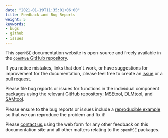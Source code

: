 ```yaml
---
date: "2021-01-19T11:35:01+06:00"
title: Feedback and Bug Reports
weight: 5
keywords: 
- bugs
- github
- issues
---
```


This `openMSE` documentation website is open-source and freely available in the [`openMSE` GitHub repository](https://github.com/Blue-Matter/openMSE). 

If you notice mistakes, links that don't work, or have suggestions for improvement for the documentation, please feel free to create an [issue](https://github.com/Blue-Matter/openMSE/issues) or a [pull request](https://github.com/Blue-Matter/openMSE/pulls).

Please file bug reports or issues for functions in the individual component packages using the relevant GitHub repository: [MSEtool](https://github.com/Blue-Matter/MSEtool/issues), [DLMtool](https://github.com/Blue-Matter/DLMtool/issues), and [SAMtool](https://github.com/Blue-Matter/SAMtool/issues). 

Please ensure to the bug reports or issues include a [reproducible example](https://gist.github.com/hadley/270442) so that we can reproduce the problem and fix it!

Please [contact us](/contact) using the web form for any other feedback on this documentation site and all other matters relating to the `openMSE` packages. 
